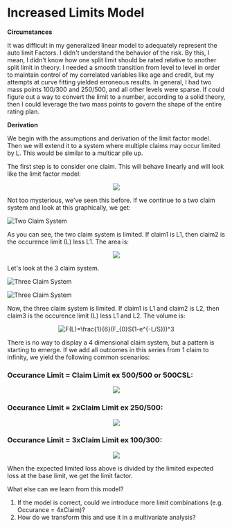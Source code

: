 # Increased Limits Model

__Circumstances__

It was difficult in my generalized linear model to adequately represent the auto limit Factors.  I didn't understand the behavior of the risk.  By this, I mean, I didn't know how one split limit should be rated relative to another split limit in theory.  I needed a smooth transition from level to level in order to maintain control of my correlated variables like age and credit, but my attempts at curve fitting yielded erroneous results.  In general, I had two mass points 100/300 and 250/500, and all other levels were sparse.  If could figure out a way to convert the limit to a number, according to a solid theory, then I could leverage the two mass points to govern the shape of the entire rating plan.  

__Derivation__

We begin with the assumptions and derivation of the limit factor model.  Then we will extend it to a system where multiple claims may occur limited by L.  This would be similar to a multicar pile up.  

The first step is to consider one claim.  This will behave linearly and will look like the limit factor model:
<div align="center"><img src="https://latex.codecogs.com/gif.latex?F(L)=F_{0}S(1-e^{-L/S})" /></div>

Not too mysterious, we've seen this before.  If we continue to a two claim system and look at this graphically, we get:

![Two Claim System](images/two_claim_system.png)

As you can see, the two claim system is limited.  If claim1 is L1, then claim2 is the occurence limit (L) less L1.  The area is:

<div align="center"><img src="https://latex.codecogs.com/gif.latex?F(L)=\frac{1}{2}(F_{0}S(1-e^{-L/S}))^2" /></div>

Let's look at the 3 claim system.  

![Three Claim System](images/three_claim_system.png)

![Three Claim System](assets/pythonrendering.ipynb)

Now, the three claim system is limited.  If claim1 is L1 and claim2 is L2, then claim3 is the occurence limit (L) less L1 and L2.  The volume is:

<div align="center"><img src="https://latex.codecogs.com/gif.latex?F(L)=\frac{1}{6}(F_{0}S(1-e^{-L/S}))^3" title="F(L)=\frac{1}{6}(F_{0}S(1-e^{-L/S}))^3" /></div>

There is no way to display a 4 dimensional claim system, but a pattern is starting to emerge.  If we add all outcomes in this series from 1 claim to infinity, we yield the following common scenarios:

### Occurance Limit = Claim Limit ex 500/500 or 500CSL:
<div align="center"><img src="https://latex.codecogs.com/png.image?F(L)=e^{F_{0}S(1-e^{(\frac{-L}{S})})}-1"/></div>

### Occurance Limit = 2xClaim Limit ex 250/500:
<div align="center"><img src="https://latex.codecogs.com/png.image?F(L)=(e^{F_{0}S(1-e^{(\frac{-2L}{S})})}-1)-(e^{(\frac{-L}{S})}-e^{(\frac{-2L}{S})})*(e^{F_{0}S(e^{(\frac{-L}{S})}-e^{(\frac{-2L}{S})})})"/></div>

### Occurance Limit = 3xClaim Limit ex 100/300:
<div align="center"><img src="https://latex.codecogs.com/gif.latex?\tiny&space;F(L)=(e^{F_{0}S(1-e^{(\frac{-3L}{S})})}-1)-(e^{(\frac{-L}{S})}-e^{(\frac{-3L}{S})})*(e^{F_{0}S(e^{(\frac{-L}{S})}-e^{(\frac{-3L}{S})})})&plus;\frac{1}{2}((e^{(\frac{-L}{S})}-e^{(\frac{-2L}{S})})^2)*(e^{F_{0}S(e^{({-L}{S})}-e^{({-2L}{S})})})" /></div>

When the expected limited loss above is divided by the limited expected loss at the base limit, we get the limit factor.  

What else can we learn from this model?  
1. If the model is correct, could we introduce more limit combinations (e.g. Occurance = 4xClaim)?
2. How do we transform this and use it in a multivariate analysis?
